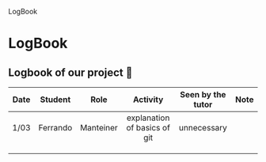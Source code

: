 LogBook

# LogBook

## Logbook of our project :rocket:

| Date | Student | Role | Activity | Seen by the tutor | Note |
|:----:|:-------:|:----:|:--------:|:-----------------:|:----:|
|1/03| Ferrando  | Manteiner|explanation of basics of git|  unnecessary |      |
|      |         |      |          |                   |      |
|      |         |      |          |                   |      |
|      |         |      |          |                   |      |
